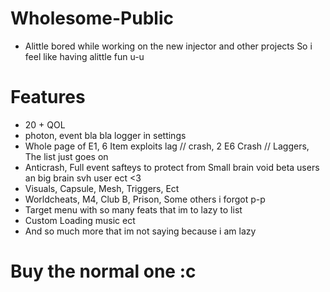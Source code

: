 # Wholesome-Public


- Alittle bored while working on the new injector and other projects 
So i feel like having alittle fun u-u 

# Features 
- 20 + QOL 
- photon, event bla bla logger in settings 
- Whole page of E1, 6 Item exploits lag // crash, 2 E6 Crash // Laggers, The list just goes on
- Anticrash, Full event safteys to protect from Small brain void beta users an big brain svh user ect <3
- Visuals, Capsule, Mesh, Triggers, Ect 
- Worldcheats, M4, Club B, Prison, Some others i forgot p-p
- Target menu with so many feats that im to lazy to list 
- Custom Loading music ect 
- And so much more that im not saying because i am lazy 

 # Buy the normal one :c 
